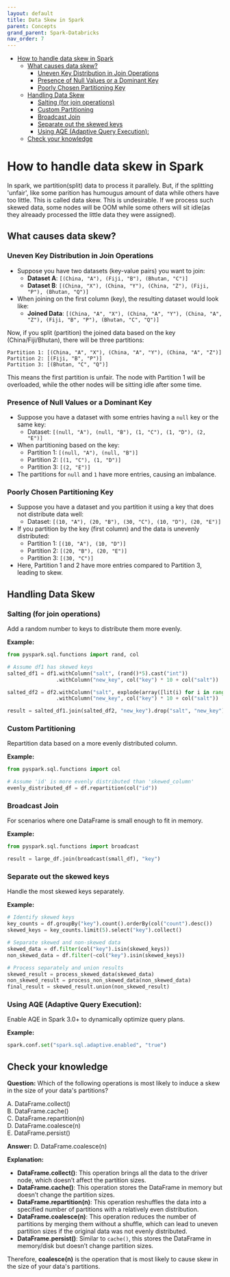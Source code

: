 ```yaml
---
layout: default
title: Data Skew in Spark
parent: Concepts
grand_parent: Spark-Databricks
nav_order: 7
---
```

- [How to handle data skew in Spark](#how-to-handle-data-skew-in-spark)
  - [What causes data skew?](#what-causes-data-skew)
    - [Uneven Key Distribution in Join Operations](#uneven-key-distribution-in-join-operations)
    - [Presence of Null Values or a Dominant Key](#presence-of-null-values-or-a-dominant-key)
    - [Poorly Chosen Partitioning Key](#poorly-chosen-partitioning-key)
  - [Handling Data Skew](#handling-data-skew)
    - [Salting (for join operations)](#salting-for-join-operations)
    - [Custom Partitioning](#custom-partitioning)
    - [Broadcast Join](#broadcast-join)
    - [Separate out the skewed keys](#separate-out-the-skewed-keys)
    - [Using AQE (Adaptive Query Execution):](#using-aqe-adaptive-query-execution)
  - [Check  your knowledge](#check--your-knowledge)

# How to handle data skew in Spark

In spark, we partition(split) data to process it parallely. But, if the splitting 'unfair', like some parition has humougus amount of data while others have too little. This is called data skew. This is undesirable. If we process such skewed data, some nodes will be OOM while some others will sit idle(as they alreaady processed the little data they were assigned).

## What causes data skew?

### Uneven Key Distribution in Join Operations

- Suppose you have two datasets (key-value pairs) you want to join:
  - **Dataset A**: `[(China, "A"), (Fiji, "B"), (Bhutan, "C")]`
  - **Dataset B**: `[(China, "X"), (China, "Y"), (China, "Z"), (Fiji, "P"), (Bhutan, "Q")]`
- When joining on the first column (key), the resulting dataset would look like:
  - **Joined Data**: `[(China, "A", "X"), (China, "A", "Y"), (China, "A", "Z"), (Fiji, "B", "P"), (Bhutan, "C", "Q")]`

Now, if you split (partition) the joined data based on the key (China/Fiji/Bhutan), there will be three partitions:
```
Partition 1: [(China, "A", "X"), (China, "A", "Y"), (China, "A", "Z")]
Partition 2: [(Fiji, "B", "P")]
Partition 3: [(Bhutan, "C", "Q")]
```

This means the first partition is unfair. The node with Partition 1 will be overloaded, while the other nodes will be sitting idle after some time.

### Presence of Null Values or a Dominant Key

- Suppose you have a dataset with some entries having a `null` key or the same key:
  - Dataset: `[(null, "A"), (null, "B"), (1, "C"), (1, "D"), (2, "E")]`
- When partitioning based on the key:
  - Partition 1: `[(null, "A"), (null, "B")]`
  - Partition 2: `[(1, "C"), (1, "D")]`
  - Partition 3: `[(2, "E")]`
- The partitions for `null` and `1` have more entries, causing an imbalance.

### Poorly Chosen Partitioning Key

- Suppose you have a dataset and you partition it using a key that does not distribute data well:
  - Dataset: `[(10, "A"), (20, "B"), (30, "C"), (10, "D"), (20, "E")]`
- If you partition by the key (first column) and the data is unevenly distributed:
  - Partition 1: `[(10, "A"), (10, "D")]`
  - Partition 2: `[(20, "B"), (20, "E")]`
  - Partition 3: `[(30, "C")]`
- Here, Partition 1 and 2 have more entries compared to Partition 3, leading to skew.

## Handling Data Skew

### Salting (for join operations)
Add a random number to keys to distribute them more evenly.

**Example:**
```python
from pyspark.sql.functions import rand, col

# Assume df1 has skewed keys
salted_df1 = df1.withColumn("salt", (rand()*5).cast("int"))
                .withColumn("new_key", col("key") * 10 + col("salt"))

salted_df2 = df2.withColumn("salt", explode(array([lit(i) for i in range(5)])))
                .withColumn("new_key", col("key") * 10 + col("salt"))

result = salted_df1.join(salted_df2, "new_key").drop("salt", "new_key")
```

### Custom Partitioning
Repartition data based on a more evenly distributed column.

**Example:**
```python
from pyspark.sql.functions import col

# Assume 'id' is more evenly distributed than 'skewed_column'
evenly_distributed_df = df.repartition(col("id"))
```

### Broadcast Join
For scenarios where one DataFrame is small enough to fit in memory.

**Example:**
```python
from pyspark.sql.functions import broadcast

result = large_df.join(broadcast(small_df), "key")
```

### Separate out the skewed keys
Handle the most skewed keys separately.

**Example:**
```python
# Identify skewed keys
key_counts = df.groupBy("key").count().orderBy(col("count").desc())
skewed_keys = key_counts.limit(5).select("key").collect()

# Separate skewed and non-skewed data
skewed_data = df.filter(col("key").isin(skewed_keys))
non_skewed_data = df.filter(~col("key").isin(skewed_keys))

# Process separately and union results
skewed_result = process_skewed_data(skewed_data)
non_skewed_result = process_non_skewed_data(non_skewed_data)
final_result = skewed_result.union(non_skewed_result)
```
### Using AQE (Adaptive Query Execution):
Enable AQE in Spark 3.0+ to dynamically optimize query plans.

**Example:**
```python
spark.conf.set("spark.sql.adaptive.enabled", "true")
```

## Check  your knowledge

**Question:**
Which of the following operations is most likely to induce a skew in the size of your data's partitions?

A. DataFrame.collect()  
B. DataFrame.cache()  
C. DataFrame.repartition(n)  
D. DataFrame.coalesce(n)  
E. DataFrame.persist()

**Answer:**
D. DataFrame.coalesce(n)

**Explanation:**

- **DataFrame.collect()**: This operation brings all the data to the driver node, which doesn’t affect the partition sizes.
- **DataFrame.cache()**: This operation stores the DataFrame in memory but doesn’t change the partition sizes.
- **DataFrame.repartition(n)**: This operation reshuffles the data into a specified number of partitions with a relatively even distribution.
- **DataFrame.coalesce(n)**: This operation reduces the number of partitions by merging them without a shuffle, which can lead to uneven partition sizes if the original data was not evenly distributed.
- **DataFrame.persist()**: Similar to `cache()`, this stores the DataFrame in memory/disk but doesn’t change partition sizes.

Therefore, **coalesce(n)** is the operation that is most likely to cause skew in the size of your data's partitions.